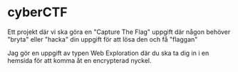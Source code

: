 # cyberCTF
Ett projekt där vi ska göra en "Capture The Flag" uppgift där någon behöver "bryta" eller "hacka" din uppgift för att lösa den och få "flaggan"

Jag gör en uppgift av typen Web Exploration där du ska ta dig in i en hemsida för att komma åt en encrypterad nyckel.
